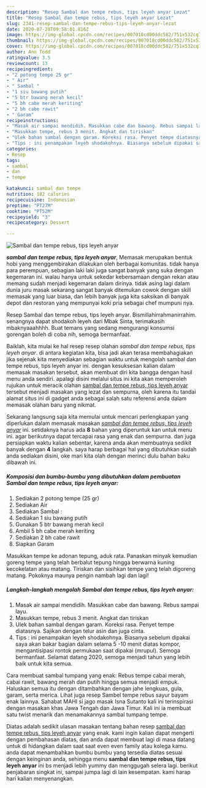 ```yaml
---
description: "Resep Sambal dan tempe rebus, tips leyeh anyar Lezat"
title: "Resep Sambal dan tempe rebus, tips leyeh anyar Lezat"
slug: 2341-resep-sambal-dan-tempe-rebus-tips-leyeh-anyar-lezat
date: 2020-07-28T09:58:01.816Z
image: https://img-global.cpcdn.com/recipes/007018cd00ddc582/751x532cq70/sambal-dan-tempe-rebus-tips-leyeh-anyar-foto-resep-utama.jpg
thumbnail: https://img-global.cpcdn.com/recipes/007018cd00ddc582/751x532cq70/sambal-dan-tempe-rebus-tips-leyeh-anyar-foto-resep-utama.jpg
cover: https://img-global.cpcdn.com/recipes/007018cd00ddc582/751x532cq70/sambal-dan-tempe-rebus-tips-leyeh-anyar-foto-resep-utama.jpg
author: Ann Todd
ratingvalue: 3.5
reviewcount: 13
recipeingredient:
- "2 potong tempe 25 gr"
- " Air"
- " Sambal "
- "1 siu bawang putih"
- "5 btr bawang merah kecil"
- "5 bh cabe merah keriting"
- "2 bh cabe rawit"
- " Garam"
recipeinstructions:
- "Masak air sampai mendidih. Masukkan cabe dan bawang. Rebus sampai layu."
- "Masukkan tempe, rebus 3 menit. Angkat dan tiriskan"
- "Ulek bahan sambal dengan garam. Koreksi rasa. Penyet tempe diatasnya. Sajikan dengan telur asin dan juga cinta."
- "Tips : ini penampakan leyeh shodakohnya. Biasanya sebelum dipakai saya akan bakar bagian dalam selama 5 -10 menit diatas kompor, mengantisipasi rontok permukaan saat dipakai (mrupul). Semoga bermanfaat. Selamat datang 2020, semoga menjadi tahun yang lebih baik untuk kita semua."
categories:
- Resep
tags:
- sambal
- dan
- tempe

katakunci: sambal dan tempe 
nutrition: 182 calories
recipecuisine: Indonesian
preptime: "PT27M"
cooktime: "PT52M"
recipeyield: "3"
recipecategory: Dessert

---
```



![Sambal dan tempe rebus, tips leyeh anyar](https://img-global.cpcdn.com/recipes/007018cd00ddc582/751x532cq70/sambal-dan-tempe-rebus-tips-leyeh-anyar-foto-resep-utama.jpg)

<b><i>sambal dan tempe rebus, tips leyeh anyar</i></b>, Memasak merupakan bentuk hobi yang menggembirakan dilakukan oleh berbagai komunitas. tidak hanya para perempuan, sebagian laki laki juga sangat banyak yang suka dengan kegemaran ini. walau hanya untuk sekedar kebersamaan dengan rekan atau memang sudah menjadi kegemaran dalam dirinya. tidak asing lagi dalam dunia juru masak sekarang sangat banyak ditemukan cowok dengan skill memasak yang luar biasa, dan lebih banyak juga kita saksikan di banyak depot dan restoran yang mempunyai koki pria sebagai chef mumpuni nya.

Resep Sambal dan tempe rebus, tips leyeh anyar. Bismillahirrahmanirrahim. senangnya dapat shodakoh leyeh dari Mbak Sinta, terimakasih mbaknyaaahhhh. Buat temans yang sedang mengurangi konsumsi gorengan boleh di coba nih, semoga bermanfaat.

Baiklah, kita mulai ke hal resep resep olahan <i>sambal dan tempe rebus, tips leyeh anyar</i>. di antara kegiatan kita, bisa jadi akan terasa membahagiakan jika sejenak kita menyediakan sebagian waktu untuk mengolah sambal dan tempe rebus, tips leyeh anyar ini. dengan kesuksesan kalian dalam memasak masakan tersebut, akan membuat diri kita bangga dengan hasil menu anda sendiri. apalagi disini melalui situs ini kita akan memperoleh rujukan untuk meracik olahan <u>sambal dan tempe rebus, tips leyeh anyar</u> tersebut menjadi masakan yang lezat dan sempurna, oleh karena itu tandai alamat situs ini di gadget anda sebagai salah satu referensi anda dalam memasak olahan baru yang nikmat.


Sekarang langsung saja kita memulai untuk mencari perlengkapan yang diperlukan dalam memasak masakan <u><i>sambal dan tempe rebus, tips leyeh anyar</i></u> ini. setidaknya harus ada <b>8</b> bahan yang diperuntuk kan untuk menu ini. agar berikutnya dapat tercapai rasa yang enak dan sempurna. dan juga persiapkan waktu kalian sebentar, karena anda akan membuatnya sedikit banyak dengan <b>4</b> langkah. saya harap berbagai hal yang dibutuhkan sudah anda sediakan disini, oke mari kita olah dengan merinci dulu bahan baku dibawah ini.

<!--inarticleads1-->

##### Komposisi dan bumbu-bumbu yang dibutuhkan dalam pembuatan Sambal dan tempe rebus, tips leyeh anyar:

1. Sediakan 2 potong tempe (25 gr)
1. Sediakan  Air
1. Sediakan  Sambal :
1. Sediakan 1 siu bawang putih
1. Gunakan 5 btr bawang merah kecil
1. Ambil 5 bh cabe merah keriting
1. Sediakan 2 bh cabe rawit
1. Siapkan  Garam


Masukkan tempe ke adonan tepung, aduk rata. Panaskan minyak kemudian goreng tempe yang telah berbalut tepung hingga berwarna kuning kecokelatan atau matang. Tiriskan dan sisihkan tempe yang telah digoreng matang. Pokoknya maunya pengin nambah lagi dan lagi! 

<!--inarticleads2-->

##### Langkah-langkah mengolah Sambal dan tempe rebus, tips leyeh anyar:

1. Masak air sampai mendidih. Masukkan cabe dan bawang. Rebus sampai layu.
1. Masukkan tempe, rebus 3 menit. Angkat dan tiriskan
1. Ulek bahan sambal dengan garam. Koreksi rasa. Penyet tempe diatasnya. Sajikan dengan telur asin dan juga cinta.
1. Tips : ini penampakan leyeh shodakohnya. Biasanya sebelum dipakai saya akan bakar bagian dalam selama 5 -10 menit diatas kompor, mengantisipasi rontok permukaan saat dipakai (mrupul). Semoga bermanfaat. Selamat datang 2020, semoga menjadi tahun yang lebih baik untuk kita semua.


Cara membuat sambal tumpang yang enak: Rebus tempe cabai merah, cabai rawit, bawang merah dan putih hingga semua menjadi empuk. Haluskan semua itu dengan ditambahkan dengan jahe lengkuas, gula, garam, serta merica. Lihat juga resep Sambel tempe rebus sayur bayam enak lainnya. Sahabat MAHI si jago masak Isna Sutanto kali ini terinspirasi dengan masakan khas Jawa Tengah dan Jawa Timur. Kali ini ia membuat satu twist menarik dan menamakannya sambal tumpang tempe. 

Diatas adalah sedikit ulasan masakan tentang bahan resep <u>sambal dan tempe rebus, tips leyeh anyar</u> yang enak. kami ingin kalian dapat mengerti dengan pembahasan diatas, dan anda dapat membuat lagi di masa datang untuk di hidangkan dalam saat saat even even family atau kolega kamu. anda dapat menambahkan bumbu bumbu yang tersedia diatas sesuai dengan keinginan anda, sehingga menu <b>sambal dan tempe rebus, tips leyeh anyar</b> ini bs menjadi lebih yummy dan menggugah selera lagi. berikut penjabaran singkat ini, sampai jumpa lagi di lain kesempatan. kami harap hari kalian menyenangkan.
